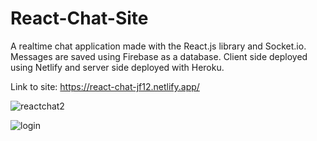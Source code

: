 # React-Chat-Site
A realtime chat application made with the React.js library and Socket.io. Messages are saved using Firebase as a database. Client side deployed using Netlify and server side deployed with Heroku.

Link to site: https://react-chat-jf12.netlify.app/


![reactchat2](https://user-images.githubusercontent.com/61069716/167323783-40423230-3f1b-4cbb-aded-1a8d8af9088d.png)

![login](https://user-images.githubusercontent.com/61069716/167323849-246fe59e-0577-4d1b-98fa-34028d4afa8f.png)
